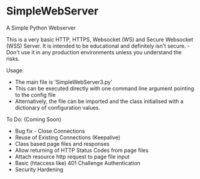 # SimpleWebServer
A Simple Python Webserver

This is a very basic HTTP, HTTPS, Websocket (WS) and Secure Websocket (WSS) Server.
It is intended to be educational and definitely isn't secure. - Don't use it in any production environments unless you understand the risks.



Usage:
- The main file is 'SimpleWebServer3.py'
- This can be executed directly with one command line argument pointing to the config file
- Alternatively, the file can be imported and the class initialised with a dictionary of configuration values.


To Do: (Coming Soon)
- Bug fix - Close Connections
- Reuse of Existing Connections (Keepalive)
- Class based page files and responses
- Allow returning of HTTP Status Codes from page files
- Attach resource http request to page file input
- Basic (htaccess like) 401 Challenge Authentication
- Security Hardening

